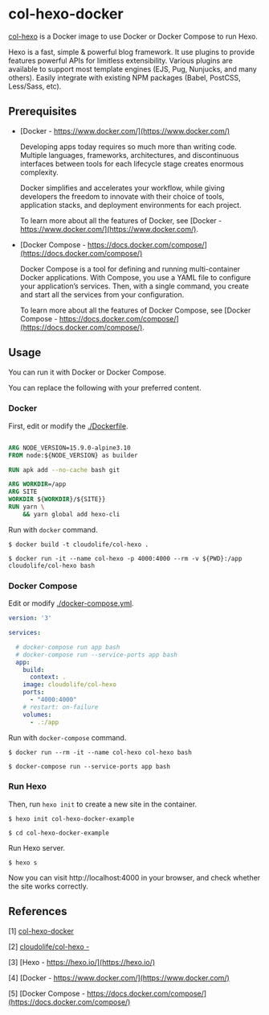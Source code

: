 
# col-hexo-docker

[col-hexo](https://github.com/CloudoLife/col-hexo-docker) is a Docker image to use Docker or Docker Compose to run Hexo.

Hexo is a fast, simple & powerful blog framework. It use plugins to provide features powerful APIs for limitless extensibility. Various plugins are available to support most template engines (EJS, Pug, Nunjucks, and many others). Easily integrate with existing NPM packages (Babel, PostCSS, Less/Sass, etc).

<!-- more -->

## Prerequisites

- [Docker - https://www.docker.com/](https://www.docker.com/)

  Developing apps today requires so much more than writing code. Multiple languages, frameworks, architectures, and discontinuous interfaces between tools for each lifecycle stage creates enormous complexity. 
  
  Docker simplifies and accelerates your workflow, while giving developers the freedom to innovate with their choice of tools, application stacks, and deployment environments for each project.

  To learn more about all the features of Docker, see [Docker - https://www.docker.com/](https://www.docker.com/).

- [Docker Compose - https://docs.docker.com/compose/](https://docs.docker.com/compose/)

  Docker Compose is a tool for defining and running multi-container Docker applications. With Compose, you use a YAML file to configure your application’s services. Then, with a single command, you create and start all the services from your configuration. 
  
  To learn more about all the features of Docker Compose, see [Docker Compose - https://docs.docker.com/compose/](https://docs.docker.com/compose/).

## Usage

You can run it with Docker or Docker Compose.

You can replace the following with your preferred content.

### Docker

First, edit or modify the [./Dockerfile](./Dockerfile).

```Dockerfile

ARG NODE_VERSION=15.9.0-alpine3.10
FROM node:${NODE_VERSION} as builder

RUN apk add --no-cache bash git

ARG WORKDIR=/app
ARG SITE
WORKDIR ${WORKDIR}/${SITE}}
RUN yarn \
    && yarn global add hexo-cli
```

Run with `docker` command.

```shell
$ docker build -t cloudolife/col-hexo .

$ docker run -it --name col-hexo -p 4000:4000 --rm -v ${PWD}:/app cloudolife/col-hexo bash
```

### Docker Compose

Edit or modify [./docker-compose.yml](./docker-compose.yml).

```yml
version: '3'

services:

  # docker-compose run app bash
  # docker-compose run --service-ports app bash
  app:
    build:
      context: .
    image: cloudolife/col-hexo
    ports:
      - "4000:4000"
    # restart: on-failure
    volumes:
      - .:/app
```

Run with `docker-compose` command.

```shell
$ docker run --rm -it --name col-hexo col-hexo bash
```

```shell
$ docker-compose run --service-ports app bash
```

### Run Hexo

Then, run `hexo init` to create a new site in the container.

```shell
$ hexo init col-hexo-docker-example

$ cd col-hexo-docker-example
```

Run Hexo server.

```shell
$ hexo s
```

Now you can visit http://localhost:4000 in your browser, and check whether the site works correctly.

## References

[1] [col-hexo-docker](https://github.com/CloudoLife/col-hexo-docker)

[2] [cloudolife/col-hexo - ](https://hub.docker.com/r/cloudolife/col-hexo)

[3] [Hexo - https://hexo.io/](https://hexo.io/)

[4] [Docker - https://www.docker.com/](https://www.docker.com/)

[5] [Docker Compose - https://docs.docker.com/compose/](https://docs.docker.com/compose/)